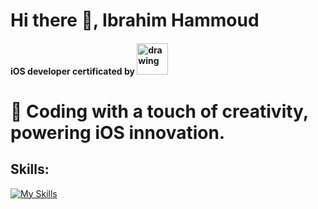 # Hi there 👋, Ibrahim Hammoud
####  iOS developer certificated by <img src="https://github.com/ibrahimhmd/ibrahimhmd/assets/46127624/69cbc997-10f7-4d86-b337-5a66c4c8dc98" alt="drawing" width="50" hight= "50"/>
# 🔭 Coding with a touch of creativity, powering iOS innovation.


## Skills: 

[![My Skills](https://skillicons.dev/icons?i=swift,js,html,css,java,nodejs,react,py,powershell,bash,npm,azure,docker,git,visualstudio,replit,figma,windows,linux,firebase,github)](https://skillicons.dev)





